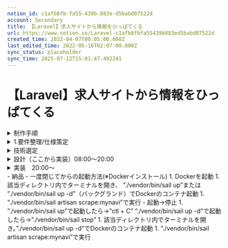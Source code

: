 ```yaml
---
notion_id: c1afb8fb-fa55-439b-883e-d5babd07522d
account: Secondary
title: 【Laravel】求人サイトから情報をひっぱてくる
url: https://www.notion.so/Laravel-c1afb8fbfa55439b883ed5babd07522d
created_time: 2022-04-07T00:05:00.000Z
last_edited_time: 2022-05-16T02:07:00.000Z
sync_status: placeholder
sync_time: 2025-07-12T15:01:47.492241
---
```

# 【Laravel】求人サイトから情報をひっぱてくる

<details>
<summary>制作手順</summary>
</details>
  <details>
  <summary>1.要件整理/仕様策定</summary>
  </details>
  <details>
  <summary>技術選定</summary>
  </details>
  <details>
  <summary>設計（ここから実装）08:00〜20:00</summary>
  </details>
  <details>
  <summary>実装　20:00〜</summary>
  </details>
  - 納品
- 一度閉じてからの起動方法(※Dockerインストール)
  1. Dockerを起動
  1. 該当ディレクトリ内でターミナルを開き、
”./vendor/bin/sail up”または
”./vendor/bin/sail up -d”（バックグランド）でDockerのコンテナ起動
  1. “./vendor/bin/sail artisan scrape:mynavi”で実行
- 起動→停止
  1. ”./vendor/bin/sail up”で起動したら→”ctl + C”
”./vendor/bin/sail up -d”で起動したら→”./vendor/bin/sail stop”
  1. 該当ディレクトリ内でターミナルを開き。”./vendor/bin/sail up -d”でDockerのコンテナ起動
  1. “./vendor/bin/sail artisan scrape:mynavi”で実行